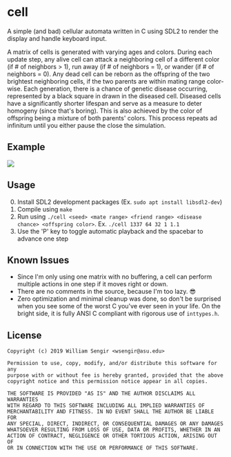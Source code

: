 cell
====
A simple (and bad) cellular automata written in C using SDL2 to render the display and handle keyboard input.

A matrix of cells is generated with varying ages and colors. During each update step, any alive cell can attack a neighboring cell of a different color (if # of neighbors > 1), run away (if # of neighbors = 1), or wander (if # of neighbors = 0). Any dead cell can be reborn as the offspring of the two brightest neighboring cells, if the two parents are within mating range color-wise. Each generation, there is a chance of genetic disease occurring, represented by a black square in drawn in the diseased cell. Diseased cells have a significantly shorter lifespan and serve as a measure to deter homogeny (since that's boring). This is also achieved by the color of offspring being a mixture of both parents' colors. This process repeats ad infinitum until you either pause the close the simulation.

Example
-------
![](demo.gif)

Usage
-----
0. Install SDL2 development packages (Ex. `sudo apt install libsdl2-dev`)
1. Compile using `make`
2. Run using `./cell <seed> <mate range> <friend range> <disease chance> <offspring color>`. Ex. `./cell 1337 64 32 1 1.1`
3. Use the 'P' key to toggle automatic playback and the spacebar to advance one step

Known Issues
------------
* Since I'm only using one matrix with no buffering, a cell can perform multiple actions in one step if it moves right or down.
* There are no comments in the source, because I'm too lazy. 😎
* Zero optimization and minimal cleanup was done, so don't be surprised when you see some of the worst C you've ever seen in your life. On the bright side, it is fully ANSI C compliant with rigorous use of `inttypes.h`.

License
-------

    Copyright (c) 2019 William Sengir <wsengir@asu.edu>

    Permission to use, copy, modify, and/or distribute this software for any
    purpose with or without fee is hereby granted, provided that the above
    copyright notice and this permission notice appear in all copies.

    THE SOFTWARE IS PROVIDED "AS IS" AND THE AUTHOR DISCLAIMS ALL WARRANTIES
    WITH REGARD TO THIS SOFTWARE INCLUDING ALL IMPLIED WARRANTIES OF
    MERCHANTABILITY AND FITNESS. IN NO EVENT SHALL THE AUTHOR BE LIABLE FOR
    ANY SPECIAL, DIRECT, INDIRECT, OR CONSEQUENTIAL DAMAGES OR ANY DAMAGES
    WHATSOEVER RESULTING FROM LOSS OF USE, DATA OR PROFITS, WHETHER IN AN
    ACTION OF CONTRACT, NEGLIGENCE OR OTHER TORTIOUS ACTION, ARISING OUT OF
    OR IN CONNECTION WITH THE USE OR PERFORMANCE OF THIS SOFTWARE.
